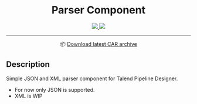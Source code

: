 <h1 align="center">
  Parser Component
</h1>
<div align="center">

   <a href="https://github.com/tgourdel/jsonparser-component/actions">
       <img src="https://github.com/tgourdel/jsonparser-component/workflows/TCK%20component%20build/badge.svg"/>
   </a>
   <a href="http://www.apache.org/licenses/LICENSE-2.0.html">
       <img src="http://img.shields.io/:license-apache-brightgreen.svg"/>
   </a>
   
___

📦 [Download latest CAR archive](https://github.com/tgourdel/jsonparser-component/releases/latest/download/jsonparser-component.car)
</div>

## Description

Simple JSON and XML parser component for Talend Pipeline Designer.

 - For now only JSON is supported.
 - XML is WIP